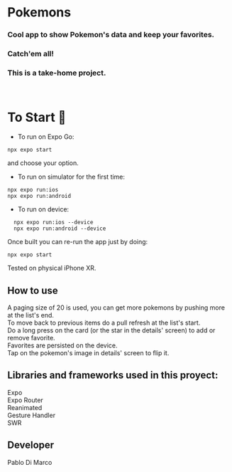 # Pokemons

### Cool app to show Pokemon's data and keep your favorites.

### Catch'em all!

### This is a take-home project.

<br/>

# To Start 🚀

- To run on Expo Go:

```
npx expo start
```

and choose your option.

- To run on simulator for the first time:

```
npx expo run:ios
npx expo run:android
```

- To run on device:

```
  npx expo run:ios --device
  npx expo run:android --device
```

Once built you can re-run the app just by doing:

```
npx expo start
```

Tested on physical iPhone XR.

## How to use

A paging size of 20 is used, you can get more pokemons
by pushing more at the list's end.\
To move back to previous items do a pull refresh at the list's start.\
Do a long press on the card (or the star in the details' screen)
to add or remove favorite.\
Favorites are persisted on the device.\
Tap on the pokemon's image in details' screen to flip it.

## Libraries and frameworks used in this proyect:

Expo\
Expo Router\
Reanimated\
Gesture Handler\
SWR

## Developer

Pablo Di Marco
